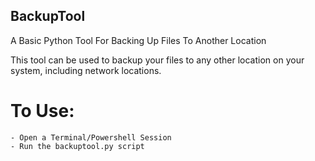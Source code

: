 ## BackupTool
A Basic Python Tool For Backing Up Files To Another Location

This tool can be used to backup your files to any other location on your system, including network locations. 




# To Use:
    - Open a Terminal/Powershell Session
    - Run the backuptool.py script
